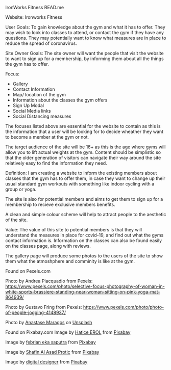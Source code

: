 IronWorks Fitness READ.me

<!----5 Planes of UX Design---->

Website: Ironworks Fitness

User Goals: To gain knowledge about the gym and what it has to offer. They may wish to look into classes to attend, or contact 
the gym if they have any questions. They may potentially want to know what measures are in place to reduce the spread of coronavirus.

Site Owner Goals: The site owner will want the people that visit the website to want to sign up for a membership, by informing them about all the 
things the gym has to offer. 

<!----Strategy Plane---->

Focus:
- Gallery
- Contact Information
- Map/ location of the gym
- Information about the classes the gym offers
- Sign Up Modal
- Social Media links 
- Social Distancing measures

The focuses listed above are essential for the website to contain as this is the information that a user will be looking for to decide wheather 
they want to become a member at the gym or not.

The target audience of the site will be 16+ as this is the age where gyms will allow you to lift actual weights at the gym. Content should be simplistic so that 
the older generation of visitors can navigate their way around the site relatively easy to find the information they need.

Definition:
I am creating a website to inform the existing members about classes that the gym has to offer them, in case they want to change up their usual standard
gym workouts with something like indoor cycling with a group or yoga.

The site is also for potential members and aims to get them to sign up for a membership to recieve exclusive members benefits.

A clean and simple colour scheme will help to attract people to the aesthetic of the site.

Value:
The value of this site to potential members is that they will understand the measures in place for covid-19, and find out what the gyms contact information is.
Information on the classes can also be found easily on the classes page, along with reviews. 

The gallery page will produce some photos to the users of the site to show them what the atmoshphere and comminity is like at the gym.

<!----Scope Plane---->



Found on Pexels.com

Photo by Andrea Piacquadio from Pexels: https://www.pexels.com/photo/selective-focus-photography-of-woman-in-white-sports-brassiere-standing-near-woman-sitting-on-pink-yoga-mat-864939/

Photo by Gustavo Fring from Pexels: https://www.pexels.com/photo/photo-of-people-jogging-4148937/

<span>Photo by <a href="https://unsplash.com/@visualsbyroyalz?utm_source=unsplash&amp;utm_medium=referral&amp;utm_content=creditCopyText">Anastase Maragos</a> on <a href="https://unsplash.com/s/photos/gym?utm_source=unsplash&amp;utm_medium=referral&amp;utm_content=creditCopyText">Unsplash</a></span>

Found on Pixabay.com
Image by <a href="https://pixabay.com/users/haticeerol-14967706/?utm_source=link-attribution&amp;utm_medium=referral&amp;utm_campaign=image&amp;utm_content=4978511">Hatice EROL</a> from <a href="https://pixabay.com/?utm_source=link-attribution&amp;utm_medium=referral&amp;utm_campaign=image&amp;utm_content=4978511">Pixabay</a>

Image by <a href="https://pixabay.com/users/febrianes86-5873902/?utm_source=link-attribution&amp;utm_medium=referral&amp;utm_campaign=image&amp;utm_content=5562104">febrian eka saputra</a> from <a href="https://pixabay.com/?utm_source=link-attribution&amp;utm_medium=referral&amp;utm_campaign=image&amp;utm_content=5562104">Pixabay</a>

Image by <a href="https://pixabay.com/users/shafin_protic-16278454/?utm_source=link-attribution&amp;utm_medium=referral&amp;utm_campaign=image&amp;utm_content=5306538">Shafin Al Asad Protic</a> from <a href="https://pixabay.com/?utm_source=link-attribution&amp;utm_medium=referral&amp;utm_campaign=image&amp;utm_content=5306538">Pixabay</a>

Image by <a href="https://pixabay.com/users/dapple-designers-7874104/?utm_source=link-attribution&amp;utm_medium=referral&amp;utm_campaign=image&amp;utm_content=5000684">digital designer</a> from <a href="https://pixabay.com/?utm_source=link-attribution&amp;utm_medium=referral&amp;utm_campaign=image&amp;utm_content=5000684">Pixabay</a>

